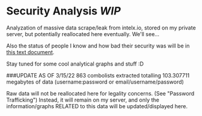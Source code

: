 # Security Analysis *WIP*
Analyzation of massive data scrape/leak from intelx.io, stored on my private server, but potentially reallocated here eventually. We'll see...

Also the status of people I know and how bad their security was will be in [this text document](https://github.com/2lag/Security-Analysis/blob/main/viewers.txt).

Stay tuned for some cool analytical graphs and stuff :D


###UPDATE AS OF 3/15/22
863 combolists extracted totalling 103.307711 megabytes of data (username:password or email/username/password)

Raw data will not be reallocated here for legality concerns. (See "Password Trafficking")
Instead, it will remain on my server, and only the information/graphs RELATED to this data will be updated/displayed here.

